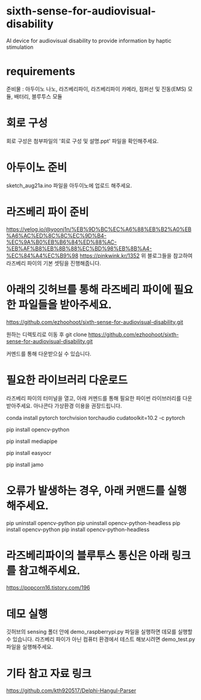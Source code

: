 # sixth-sense-for-audiovisual-disability

AI device for audiovisual disability to provide information by haptic stimulation

# requirements

준비물 : 아두이노 나노, 라즈베리파이, 라즈베리파이 카메라, 점퍼선 및 진동(EMS) 모듈, 배터리, 블루투스 모듈

# 회로 구성

회로 구성은 첨부파일의 '회로 구성 및 설명.ppt' 파일을 확인해주세요.

# 아두이노 준비

sketch_aug21a.ino 파일을 아두이노에 업로드 해주세요.

# 라즈베리 파이 준비

https://velog.io/@yoonj1n/%EB%9D%BC%EC%A6%88%EB%B2%A0%EB%A6%AC%ED%8C%8C%EC%9D%B4-%EC%9A%B0%EB%B6%84%ED%88%AC-%EB%AF%B8%EB%8B%88%EC%BD%98%EB%8B%A4-%EC%84%A4%EC%B9%98
https://pinkwink.kr/1352
위 블로그들을 참고하여 라즈베리 파이의 기본 셋팅을 진행해줍니다.

# 아래의 깃허브를 통해 라즈베리 파이에 필요한 파일들을 받아주세요.

https://github.com/ezhoohoot/sixth-sense-for-audiovisual-disability.git

원하는 디렉토리로 이동 후 
git clone https://github.com/ezhoohoot/sixth-sense-for-audiovisual-disability.git

커멘드를 통해 다운받으실 수 있습니다.

# 필요한 라이브러리 다운로드

라즈베리 파이의 터미널을 열고, 아래 커멘드를 통해 필요한 파이썬 라이브러리를 다운받아주세요.
아나콘다 가상환경 이용을 권장드립니다.

conda install pytorch torchvision torchaudio cudatoolkit=10.2 -c pytorch

pip install opencv-python

pip install mediapipe

pip install easyocr

pip install jamo

# 오류가 발생하는 경우, 아래 커맨드를 실행해주세요.

pip uninstall opencv-python
pip uninstall opencv-python-headless
pip install opencv-python
pip install opencv-python-headless

# 라즈베리파이의 블루투스 통신은 아래 링크를 참고해주세요.

https://popcorn16.tistory.com/196

# 데모 실행

깃허브의 sensing 폴더 안에
demo_raspberrypi.py 파일을 실행하면 데모를 실행할 수 있습니다.
라즈베리 파이가 아닌 컴퓨터 환경에서 테스트 해보시려면 demo_test.py 파일을 실행해주세요.


# 기타 참고 자료 링크

https://github.com/kth920517/Delphi-Hangul-Parser
